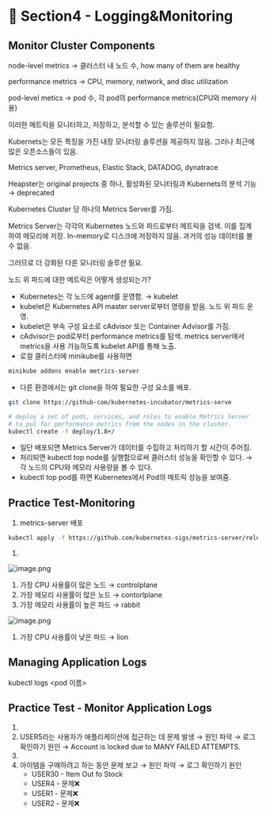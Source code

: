 # 🍨 Section4 - Logging&Monitoring

## Monitor Cluster Components


node-level metrics → 클러스터 내 노드 수, how many of them are healthy


performance metrics → CPU, memory, network, and disc utilization


pod-level  metics → pod 수, 각 pod의 performance metrics(CPU와 memory 사용)


이러한 메트릭을 모니터하고, 저장하고, 분석할 수 있는 솔루션이 필요함.


Kubernets는 모든 특징을 가진 내장 모니터링 솔루션을 제공하지 않음. 그러나 최근에 많은 오픈소스들이 있음.


Metrics server, Prometheus, Elastic Stack, DATADOG, dynatrace


Heapster는 original projects 중 하나, 활성화된 모니터링과 Kubernets의 분석 기능 → deprecated


Kubernetes Cluster 당 하나의 Metrics Server를 가짐.


Metrics Server는 각각의 Kubernetes 노드와 파드로부터 메트릭을 검색. 이를 집계하여 메모리에 저장. In-memory로 디스크에 저장하지 않음. 과거의 성능 데이터를 볼 수 없음.


그러므로 더 강화된 다른 모니터링 솔루션 필요.


노드 위 파드에 대한 메트릭은 어떻게 생성되는가?

- Kubernetes는 각 노드에 agent를 운영함. → kubelet
- kubelet은 Kubernetes API master server로부터 명령을 받음. 노드 위 파드 운영.
- kubelet은 부속 구성 요소로 cAdvisor 또는 Container Advisor를 가짐.
- cAdvisor는 pod로부터 performance metrics를 탐색. metrics server에서 metrics을 사용 가능하도록  kubelet API를 통해 노출.
- 로컬 클러스터에 minikube를 사용하면

```bash
minikube addons enable metrics-server
```

- 다른 환경에서는 git clone을 하여 필요한 구성 요소를 배포.

```bash
git clone https://github-com/kubernetes-incubator/metrics-serve

# deploy a set of pods, services, and roles to enable Metrics Server
# to pul for performance metrics from the nodes in the cluster.
kubectl create -f deploy/1.8+/
```

- 일단 배포되면 Metrics Server가 데이터를 수집하고 처리하기 할 시간이 주어짐.
- 처리되면 kubectl top node를 실행함으로써 클러스터 성능을 확인할 수 있다. → 각 노드의 CPU와 메모리 사용량을 볼 수 있다.
- kubectl top pod를 하면 Kubernetes에서 Pod의 메트릭 성능을 보여줌.

## Practice Test-Monitoring

1. metrics-server 배포

```bash
kubectl apply -f https://github.com/kubernetes-sigs/metrics-server/releases/latest/download/components.yaml
```

1. 

![image.png](https://prod-files-secure.s3.us-west-2.amazonaws.com/b2ea2032-00e9-4883-a13b-cb03cf5b2334/be867e9c-0d47-47a3-971e-146d2c8c7945/image.png?X-Amz-Algorithm=AWS4-HMAC-SHA256&X-Amz-Content-Sha256=UNSIGNED-PAYLOAD&X-Amz-Credential=ASIAZI2LB466ZP7HYFHE%2F20250323%2Fus-west-2%2Fs3%2Faws4_request&X-Amz-Date=20250323T140652Z&X-Amz-Expires=3600&X-Amz-Security-Token=IQoJb3JpZ2luX2VjEHsaCXVzLXdlc3QtMiJHMEUCIHdHY0nS52tuvLS0lksrIGsP%2FUhN%2FzamdpIG9TDIxKtlAiEAg%2BUwPRSBklCbJyFNXsJl%2BEOJHvjg3Yj35047F96uTo4qiAQI1P%2F%2F%2F%2F%2F%2F%2F%2F%2F%2FARAAGgw2Mzc0MjMxODM4MDUiDDHLh%2FRpfqiX7%2FGvYSrcA4aChXIMVSpwOLtBSl6VU4bjDg07jry%2F3bdQxvZzCTFv%2FrYNdCrAX7ejDYITgVr9XiAlaetaGB07vDtREtwUxVnD75uVz9Xes7U2xxvEHdB0paK6GLB3ITC1phY57LSgIYTlyvAzGDODrNmZW2BOu88X33C1dVfnxMlC6QVFpP32%2Bfbe6PVe0MBXqKfKHIM9QIpWL2Aaab1nJ0wQvVTEGUrsbx%2F3jbzwDb9i9vL9wTUqHlt52vVwyvt0RttGtVsOMBwjS6kF%2BkTJUn%2B7KvZYJVAr%2F1ikUuTAeLL6iVVE35%2BVQAQhoVw2XHd2St9SjqBT%2FfPDYwUrJ1TBAk%2BorSE%2FJbf8xR1oQsweRghMUFGl%2B2%2F%2BlTkF1ixyY7mZRjfVgKqRCDyyTGrI31Pt38%2BG5CLcVq3Kg%2FliIYyJBF%2B%2BhqP5M0Ci%2FjKBsSap44A3BlMHc3ESC%2FhBoTCLbAB%2FKCCkQihuLNBRY4y6XXIRdHGD%2FWgzpjyf12jFrRNyvgrF0UfhB%2F2qaiA0JiIQvLcQ%2F2ygTv%2Bj%2BJNawVQVXZsOpwqFKO%2F8wZC7Zg7oK51D01c3M%2BL5fU9K67J0X0A%2Bw2TObVDVuLOTpxoihGfvcowzBecVhuj9NbJIiDYG64PI61hTby5pMIHN%2F74GOqUByontsA7YJjc%2BX4fwwf4hWEU78HPJ4YW6TLequPFn4JV6Hca2lF8rO5E4tcvCwQ36bLitaJ5jmgvY5osCJaDbF2D25S7Fv9CoApTw%2FGC6ME7WKK%2FrQpVIsYZvQ7PFLnfHk01xWUXZOcf6FyN2ZEZYgsg5LxsTzieA%2FXl2zf5byUPf%2FPlqYdCM2%2BCLPz4Z%2Blar9TMrrovsM1YXpjuam4im41FkbAkM&X-Amz-Signature=c250bf8f2f34978ec7b6894856197e2c4a727c4fe4eaae3e807ea9e43292e99d&X-Amz-SignedHeaders=host&x-id=GetObject)

1. 가장 CPU 사용률이 많은 노드 → controlplane
2. 가장 메모리 사용률이 많은 노드 → contorlplane
3. 가장 메모리 사용률이 높은 파드 → rabbit

![image.png](https://prod-files-secure.s3.us-west-2.amazonaws.com/b2ea2032-00e9-4883-a13b-cb03cf5b2334/a5ad8203-cf78-4c06-9de1-67cb491aedc9/image.png?X-Amz-Algorithm=AWS4-HMAC-SHA256&X-Amz-Content-Sha256=UNSIGNED-PAYLOAD&X-Amz-Credential=ASIAZI2LB466ZP7HYFHE%2F20250323%2Fus-west-2%2Fs3%2Faws4_request&X-Amz-Date=20250323T140652Z&X-Amz-Expires=3600&X-Amz-Security-Token=IQoJb3JpZ2luX2VjEHsaCXVzLXdlc3QtMiJHMEUCIHdHY0nS52tuvLS0lksrIGsP%2FUhN%2FzamdpIG9TDIxKtlAiEAg%2BUwPRSBklCbJyFNXsJl%2BEOJHvjg3Yj35047F96uTo4qiAQI1P%2F%2F%2F%2F%2F%2F%2F%2F%2F%2FARAAGgw2Mzc0MjMxODM4MDUiDDHLh%2FRpfqiX7%2FGvYSrcA4aChXIMVSpwOLtBSl6VU4bjDg07jry%2F3bdQxvZzCTFv%2FrYNdCrAX7ejDYITgVr9XiAlaetaGB07vDtREtwUxVnD75uVz9Xes7U2xxvEHdB0paK6GLB3ITC1phY57LSgIYTlyvAzGDODrNmZW2BOu88X33C1dVfnxMlC6QVFpP32%2Bfbe6PVe0MBXqKfKHIM9QIpWL2Aaab1nJ0wQvVTEGUrsbx%2F3jbzwDb9i9vL9wTUqHlt52vVwyvt0RttGtVsOMBwjS6kF%2BkTJUn%2B7KvZYJVAr%2F1ikUuTAeLL6iVVE35%2BVQAQhoVw2XHd2St9SjqBT%2FfPDYwUrJ1TBAk%2BorSE%2FJbf8xR1oQsweRghMUFGl%2B2%2F%2BlTkF1ixyY7mZRjfVgKqRCDyyTGrI31Pt38%2BG5CLcVq3Kg%2FliIYyJBF%2B%2BhqP5M0Ci%2FjKBsSap44A3BlMHc3ESC%2FhBoTCLbAB%2FKCCkQihuLNBRY4y6XXIRdHGD%2FWgzpjyf12jFrRNyvgrF0UfhB%2F2qaiA0JiIQvLcQ%2F2ygTv%2Bj%2BJNawVQVXZsOpwqFKO%2F8wZC7Zg7oK51D01c3M%2BL5fU9K67J0X0A%2Bw2TObVDVuLOTpxoihGfvcowzBecVhuj9NbJIiDYG64PI61hTby5pMIHN%2F74GOqUByontsA7YJjc%2BX4fwwf4hWEU78HPJ4YW6TLequPFn4JV6Hca2lF8rO5E4tcvCwQ36bLitaJ5jmgvY5osCJaDbF2D25S7Fv9CoApTw%2FGC6ME7WKK%2FrQpVIsYZvQ7PFLnfHk01xWUXZOcf6FyN2ZEZYgsg5LxsTzieA%2FXl2zf5byUPf%2FPlqYdCM2%2BCLPz4Z%2Blar9TMrrovsM1YXpjuam4im41FkbAkM&X-Amz-Signature=b080281596d903a01d33e439b03438e909d743785c34763efb447e4e9af08a22&X-Amz-SignedHeaders=host&x-id=GetObject)

1. 가장 CPU 사용률이 낮은 파드 → lion

## Managing Application Logs


kubectl logs <pod 이름>


## Practice Test - Monitor Application Logs

1. 
2. USER5라는 사용자가 애플리케이션에 접근하는 데 문제 발생 → 원인 파악 → 로그 확인하기
원인 → Account is locked due to MANY FAILED ATTEMPTS.
3. 
4. 아이템을 구매하려고 하는 동안 문제 보고 → 원인 파악 → 로그 확인하기
원인
    - USER30 - Item Out fo Stock
    - USER4 - 문제❌
    - USER1 - 문제❌
    - USER2 - 문제❌
